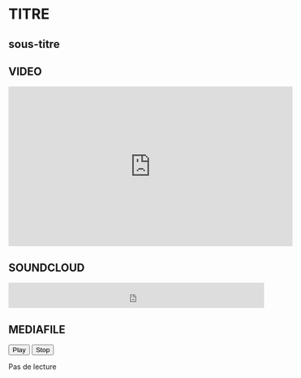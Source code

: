 <!DOCTYPE html>
<html lang="fr">
  <body>
    
# TITRE

## sous-titre

## VIDEO

<iframe width="560" height="315" src="https://www.youtube.com/embed/9ccV-vEiowo" frameborder="0" allow="accelerometer; autoplay; encrypted-media; gyroscope; picture-in-picture" allowfullscreen></iframe>



## SOUNDCLOUD

<iframe width="100%" height="50" scrolling="no" frameborder="no" allow="autoplay" src="https://w.soundcloud.com/player/?url=https%3A//api.soundcloud.com/tracks/472924392&color=%23212121&auto_play=false&hide_related=false&show_comments=true&show_user=true&show_reposts=false&show_teaser=true&visual=true"></iframe>




## MEDIAFILE

<audio id="audioPlayer" ontimeupdate="update(this)">
    <source src="media/4 - Towers Of Nebula.mp3">
</audio>

<button class="control" onclick="play('audioPlayer', this)">Play</button>
<button class="control" onclick="resume('audioPlayer')">Stop</button>

<span class="volume">
    <a class="stick1" onclick="volume('audioPlayer', 0)"></a>
    <a class="stick2" onclick="volume('audioPlayer', 0.3)"></a>
    <a class="stick3" onclick="volume('audioPlayer', 0.5)"></a>
    <a class="stick4" onclick="volume('audioPlayer', 0.7)"></a>
    <a class="stick5" onclick="volume('audioPlayer', 1)"></a>
</span>

<div>
    <div id="progressBarControl">
        <div id="progressBar">Pas de lecture</div>
    </div>
</div>

<script src="./js/silence.js" type="text/javascript"></script>

</body>
</html>
